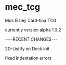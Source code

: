 # mec_tcg
Mos Eisley Card-tina TCG

currently version alpha 1.0.2

----RECENT CHANGES---

2D-Listify on Deck init

fixed indentation errors
